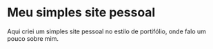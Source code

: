   <h1>Meu simples site pessoal</h1>
  <p>Aqui criei um simples site pessoal no estilo de portifólio, onde falo um pouco sobre mim. </p>

